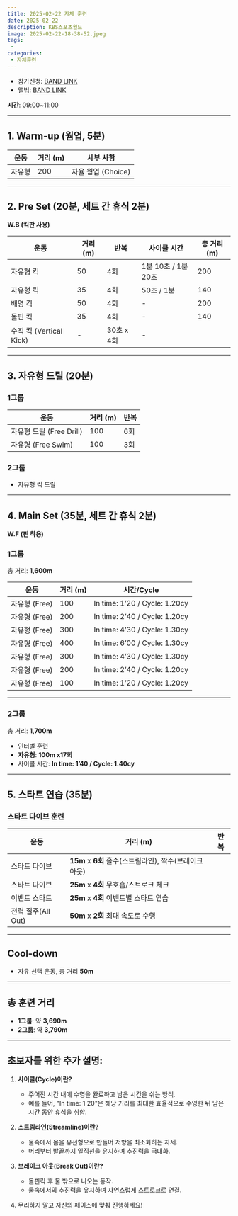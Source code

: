 ```yaml
---
title: 2025-02-22 자체 훈련
date: 2025-02-22
description: KBS스포츠월드
image: 2025-02-22-18-38-52.jpeg
tags:
 - 
categories:
 - 자체훈련
---
```


- 참가신청: [BAND LINK](https://band.us/band/93484357/schedule/4%2F93484357%2F597447872%2F19700101)
- 앨범: [BAND LINK](https://band.us/band/93484357/album/85028302)

**시간**: 09:00~11:00  

---

## 1. Warm-up (웜업, 5분)  
| 운동 | 거리 (m) | 세부 사항 |
|------|----------|-----------|
| 자유형 | 200 | 자율 웜업 (Choice) |

---

## 2. Pre Set (20분, 세트 간 휴식 2분)  
**W.B (킥판 사용)**  

| 운동 | 거리 (m) | 반복 | 사이클 시간 | 총 거리 (m) |
|------|----------|------|-------------|-------------|
| 자유형 킥 | 50 | 4회 | 1분 10초 / 1분 20초 | 200 |
| 자유형 킥 | 35 | 4회 | 50초 / 1분 | 140 |
| 배영 킥 | 50 | 4회 | - | 200 |
| 돌핀 킥 | 35 | 4회 | - | 140 |
| 수직 킥 (Vertical Kick) | - | 30초 x 4회 | - |

---

## 3. 자유형 드릴 (20분)  
### **1그룹**  
| 운동 | 거리 (m) | 반복 |
|------|----------|------|
| 자유형 드릴 (Free Drill) | 100 | 6회 |
| 자유형 (Free Swim) | 100 | 3회 |

### **2그룹**  
- 자유형 킥 드릴

---

## 4. Main Set (35분, 세트 간 휴식 2분)  
**W.F (핀 착용)**  

### **1그룹**  
총 거리: **1,600m**  

| 운동 | 거리 (m) | 시간/Cycle |
|------|----------|------------|
| 자유형 (Free) | 100 | In time: 1’20 / Cycle: 1.20cy |
| 자유형 (Free) | 200 | In time: 2’40 / Cycle: 1.20cy |
| 자유형 (Free) | 300 | In time: 4’30 / Cycle: 1.30cy |
| 자유형 (Free) | 400 | In time: 6’00 / Cycle: 1.30cy |
| 자유형 (Free) | 300 | In time: 4’30 / Cycle: 1.30cy |
| 자유형 (Free) | 200 | In time: 2’40 / Cycle: 1.20cy |
| 자유형 (Free) | 100 | In time: 1’20 / Cycle: 1.20cy |

---

### **2그룹**  
총 거리: **1,700m**  

- 인터벌 훈련  
- **자유형**: **100m x17회**  
- 사이클 시간: **In time: 1’40 / Cycle: 1.40cy**

---

## 5. 스타트 연습 (35분)

### 스타트 다이브 훈련
| 운동                  | 거리 (m)   | 반복        |
|-----------------------|------------|-------------|
| 스타트 다이브         | **15m**    x **6회**     홀수(스트림라인), 짝수(브레이크 아웃) |
| 스타트 다이브         | **25m**    x **4회**     무호흡/스트로크 체크 |
| 이벤트 스타트         | **25m**    x **4회**     이벤트별 스타트 연습 |
| 전력 질주(All Out)    | **50m**    x **2회**     최대 속도로 수행 |

---

## Cool-down
- 자유 선택 운동, 총 거리 **50m**

---

## 총 훈련 거리
- **1그룹**: 약 **3,690m**
- **2그룹**: 약 **3,790m**

---

## 초보자를 위한 추가 설명:
1. **사이클(Cycle)이란?**
   - 주어진 시간 내에 수영을 완료하고 남은 시간을 쉬는 방식.
   - 예를 들어, "In time: 1'20"은 해당 거리를 최대한 효율적으로 수영한 뒤 남은 시간 동안 휴식을 취함.

2. **스트림라인(Streamline)이란?**
   - 물속에서 몸을 유선형으로 만들어 저항을 최소화하는 자세.
   - 머리부터 발끝까지 일직선을 유지하며 추진력을 극대화.

3. **브레이크 아웃(Break Out)이란?**
   - 돌핀킥 후 물 밖으로 나오는 동작.
   - 물속에서의 추진력을 유지하며 자연스럽게 스트로크로 연결.

4. 무리하지 말고 자신의 페이스에 맞춰 진행하세요!
